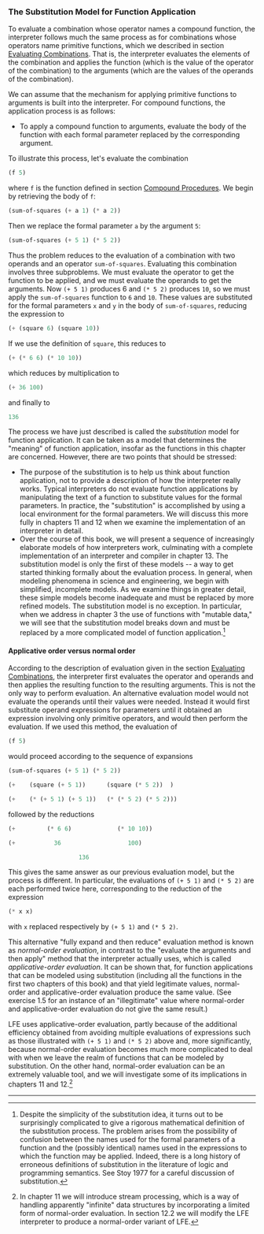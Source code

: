 ### The Substitution Model for Function Application

To evaluate a combination whose operator names a compound function, the
interpreter follows much the same process as for combinations whose operators
name primitive functions, which we described in section
[Evaluating Combinations](evaluating-combinations.html). That is, the
interpreter evaluates the elements of the combination and applies the function
(which is the value of the operator of the combination) to the arguments (which
are the values of the operands of the combination).

We can assume that the mechanism for applying primitive functions to arguments
is built into the interpreter. For compound functions, the application process
is as follows:

* To apply a compound function to arguments, evaluate the body of the function
  with each formal parameter replaced by the corresponding argument.

To illustrate this process, let's evaluate the combination

```lisp
(f 5)
```

where ``f`` is the function defined in section
[Compound Procedures](compound-functions.html). We begin by retrieving the body
of ``f``:

```lisp
(sum-of-squares (+ a 1) (* a 2))
```

Then we replace the formal parameter ``a`` by the argument ``5``:

```lisp
(sum-of-squares (+ 5 1) (* 5 2))
```

Thus the problem reduces to the evaluation of a combination with two operands
and an operator ``sum-of-squares``. Evaluating this combination involves three
subproblems. We must evaluate the operator to get the function to be applied,
and we must evaluate the operands to get the arguments. Now ``(+ 5 1)``
produces 6 and ``(* 5 2)`` produces ``10``, so we must apply the
``sum-of-squares`` function to ``6`` and ``10``. These values are substituted
for the formal parameters ``x`` and ``y`` in the body of ``sum-of-squares``,
reducing the expression to

```lisp
(+ (square 6) (square 10))
```

If we use the definition of ``square``, this reduces to

```lisp
(+ (* 6 6) (* 10 10))
```

which reduces by multiplication to

```lisp
(+ 36 100)
```

and finally to

```lisp
136
```

The process we have just described is called the *substitution* model for
function application. It can be taken as a model that determines the "meaning"
of function application, insofar as the functions in this chapter are
concerned. However, there are two points that should be stressed:

* The purpose of the substitution is to help us think about function
  application, not to provide a description of how the interpreter really
  works. Typical interpreters do not evaluate function applications by
  manipulating the text of a function to substitute values for the formal
  parameters. In practice, the "substitution" is accomplished by using a local
  environment for the formal parameters. We will discuss this more fully in
  chapters 11 and 12 when we examine the implementation of an interpreter in
  detail.
* Over the course of this book, we will present a sequence of increasingly
  elaborate models of how interpreters work, culminating with a complete
  implementation of an interpreter and compiler in chapter 13. The substitution
  model is only the first of these models -- a way to get started thinking
  formally about the evaluation process. In general, when modeling phenomena in
  science and engineering, we begin with simplified, incomplete models. As we
  examine things in greater detail, these simple models become inadequate and
  must be replaced by more refined models. The substitution model is no
  exception. In particular, when we address in chapter 3 the use of functions
  with "mutable data," we will see that the substitution model breaks down and
  must be replaced by a more complicated model of function application.[^1]

#### Applicative order versus normal order

According to the description of evaluation given in the section
[Evaluating Combinations](evaluating-combinations.html), the interpreter first
evaluates the operator and operands and then applies the resulting function to
the resulting arguments. This is not the only way to perform evaluation. An
alternative evaluation model would not evaluate the operands until their values
were needed. Instead it would first substitute operand expressions for
parameters until it obtained an expression involving only primitive operators,
and would then perform the evaluation. If we used this method, the evaluation
of

```lisp
(f 5)
```

would proceed according to the sequence of expansions

```lisp
(sum-of-squares (+ 5 1) (* 5 2))

(+    (square (+ 5 1))      (square (* 5 2))  )

(+    (* (+ 5 1) (+ 5 1))   (* (* 5 2) (* 5 2)))
```
followed by the reductions

```lisp
(+         (* 6 6)             (* 10 10))

(+           36                   100)

                    136
```

This gives the same answer as our previous evaluation model, but the process is
different. In particular, the evaluations of ``(+ 5 1)`` and ``(* 5 2)`` are
each performed twice here, corresponding to the reduction of the expression

```lisp
(* x x)
```

with ``x`` replaced respectively by ``(+ 5 1)`` and ``(* 5 2)``.

This alternative "fully expand and then reduce" evaluation method is known as
*normal-order evaluation*, in contrast to the "evaluate the arguments and then
apply" method that the interpreter actually uses, which is called
*applicative-order evaluation*. It can be shown that, for function applications
that can be modeled using substitution (including all the functions in the
first two chapters of this book) and that yield legitimate values, normal-order
and applicative-order evaluation produce the same value. (See exercise 1.5 for
an instance of an "illegitimate" value where normal-order and applicative-order
evaluation do not give the same result.)

LFE uses applicative-order evaluation, partly because of the additional
efficiency obtained from avoiding multiple evaluations of expressions such as
those illustrated with ``(+ 5 1)`` and ``(* 5 2)`` above and, more
significantly, because normal-order evaluation becomes much more complicated to
deal with when we leave the realm of functions that can be modeled by
substitution. On the other hand, normal-order evaluation can be an extremely
valuable tool, and we will investigate some of its implications in chapters 11
and 12.[^2]


----

[^1]: Despite the simplicity of the substitution idea, it turns out to be surprisingly complicated to give a rigorous mathematical definition of the substitution process. The problem arises from the possibility of confusion between the names used for the formal parameters of a function and the (possibly identical) names used in the expressions to which the function may be applied. Indeed, there is a long history of erroneous definitions of substitution in the literature of logic and programming semantics. See Stoy 1977 for a careful discussion of substitution.

[^2]: In chapter 11 we will introduce stream processing, which is a way of handling apparently "infinite" data structures by incorporating a limited form of normal-order evaluation. In section 12.2 we will modify the LFE interpreter to produce a normal-order variant of LFE.



